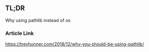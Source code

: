 ## TL;DR
Why using pathlib instead of os
### Article Link
https://treyhunner.com/2018/12/why-you-should-be-using-pathlib/
